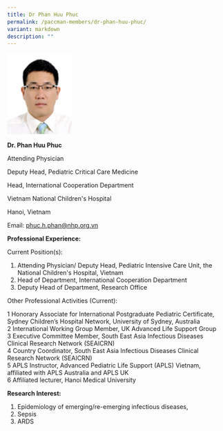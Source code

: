 ```yaml
---
title: Dr Phan Huu Phuc
permalink: /paccman-members/dr-phan-huu-phuc/
variant: markdown
description: ""
---
```

<img src="/images/PACCMAN%20Pediatric%20Acute/Members/Dr_Phan_Huu_Phuc.jpg" style="width:150px">

**Dr. Phan Huu Phuc**

Attending Physician

Deputy Head, Pediatric Critical Care Medicine

Head, International Cooperation Department

Vietnam National Children's Hospital

Hanoi, Vietnam

Email:&nbsp;[phuc.h.phan@nhp.org.vn](mailto:phuc.h.phan@nhp.org.vn)  

**Professional Experience:**

Current Position(s):

1.  Attending Physician/ Deputy Head, Pediatric Intensive Care Unit, the National Children's Hospital, Vietnam
2.  Head of Department, International Cooperation Department
3.  Deputy Head of Department, Research Office

Other Professional Activities (Current):

1 	Honorary Associate for International Postgraduate Pediatric Certificate, Sydney Children’s Hospital Network, University of Sydney, Australia<br>
2	International Working Group Member, UK Advanced Life Support Group<br>
3	Executive Committee Member, South East Asia Infectious Diseases Clinical Research Network (SEAICRN)<br>
4	Country Coordinator, South East Asia Infectious Diseases Clinical Research Network (SEAICRN)<br>
5	APLS Instructor, Advanced Pediatric Life Support (APLS) Vietnam, affiliated with APLS Australia and APLS UK<br>
6	Affiliated lecturer, Hanoi Medical University

**Research Interest:**

1.  Epidemiology of emerging/re-emerging infectious diseases,&nbsp;
2.  Sepsis&nbsp;
3.  ARDS